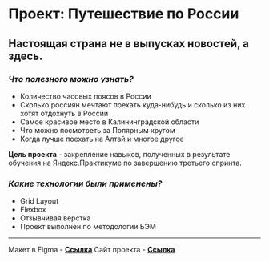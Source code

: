 # Проект: Путешествие по России
## Настоящая страна не в выпусках новостей, а здесь.

### *Что полезного можно узнать?*
* Количество часовых поясов в России
* Сколько россиян мечтают поехать куда-нибудь и сколько из них хотят отдохнуть в России
* Самое красивое место в Калининградской области
* Что можно посмотреть за Полярным кругом
* Когда лучше поехать на Алтай и многое другое

**Цель проекта** - закрепление навыков, полученных в результате обучения на Яндекс.Практикуме по завершению третьего спринта.

### *Какие технологии были применены?*
* Grid Layout
* Flexbox
* Отзывчивая верстка
* Проект выполнен по методологии БЭМ

------
Макет в Figma - **[Ссылка](https://www.figma.com/file/5S2WSbEFL6awjVWJ0NWL8Q/Sprint-3_-Russia-_-desktop-%2B-mobile?node-id=28503%3A0)**
Сайт проекта - **[Ссылка](https://klyuev1.github.io/russian-travel/)**
